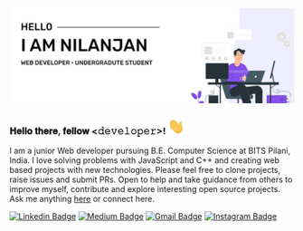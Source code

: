 ![Banner](https://raw.githubusercontent.com/nil1729/nil1729/master/assets/nilanjan.jpg)

### 𝐇𝐞𝐥𝐥𝐨 𝐭𝐡𝐞𝐫𝐞, 𝐟𝐞𝐥𝐥𝐨𝐰 <𝚍𝚎𝚟𝚎𝚕𝚘𝚙𝚎𝚛>! <img alt="👋" src="https://raw.githubusercontent.com/nil1729/nil1729/master/assets/wave.gif" width="30px">

I am a junior Web developer pursuing B.E. Computer Science at BITS Pilani, India. I love solving problems with JavaScript and C++ and creating web based projects with new technologies.
Please feel free to clone projects, raise issues and submit PRs. Open to help and take guidance from others to improve myself, contribute and explore interesting open source projects. Ask me anything [here](https://github.com/nil1729/nil1729/issues/new) or connect here.

[![Linkedin Badge](https://img.shields.io/badge/-Nilanjan_Deb-blue?style=flat-square&logo=Linkedin&logoColor=white&link=https://www.linkedin.com/in/nilanjan-deb/)](https://www.linkedin.com/in/nilanjan-deb/)
[![Medium Badge](https://img.shields.io/badge/-Nilanjan_Deb-blue?style=flat-square&logo=Facebook&logoColor=white&link=https://www.facebook.com/nilanjan.deb.33/)](https://www.facebook.com/nilanjan.deb.33/)
[![Gmail Badge](https://img.shields.io/badge/-nilanjan172svian@gmail.com-c14438?style=flat-square&logo=Gmail&logoColor=white&link=mailto:001pritam2012@gmail.com)](mailto:nilanjan172nsvian@gmail.com)
[![Instagram Badge](https://img.shields.io/badge/-_nil_deb-purple?style=flat-square&logo=instagram&logoColor=white&link=https://www.instagram.com/pritam._sarkar/)](https://www.instagram.com/_nil_deb/)
